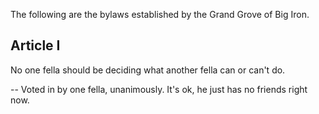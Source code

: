 The following are the bylaws established by the Grand Grove of Big Iron.

## Article I

No one fella should be deciding what another fella can or can't do.

-- Voted in by one fella, unanimously. 
It's ok, he just has no friends right now.

